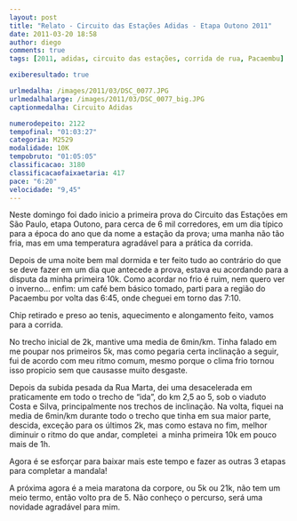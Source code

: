 ```yaml
---
layout: post
title: "Relato - Circuito das Estações Adidas - Etapa Outono 2011"
date: 2011-03-20 18:58
author: diego
comments: true
tags: [2011, adidas, circuito das estações, corrida de rua, Pacaembu]

exiberesultado: true

urlmedalha: /images/2011/03/DSC_0077.JPG
urlmedalhalarge: /images/2011/03/DSC_0077_big.JPG
captionmedalha: Circuito Adidas

numerodepeito: 2122
tempofinal: "01:03:27"
categoria: M2529
modalidade: 10K
tempobruto: "01:05:05"
classificacao: 3180
classificacaofaixaetaria: 417
pace: "6:20"
velocidade: "9,45"
---
```


Neste domingo foi dado inicio a primeira prova do Circuito das Estações em São Paulo, etapa Outono, para cerca de 6 mil corredores, em um dia típico para a época do ano que da nome a estação da prova; uma manha não tão fria, mas em uma temperatura agradável para a prática da corrida.

Depois de uma noite bem mal dormida e ter feito tudo ao contrário do que se deve fazer em um dia que antecede a prova, estava eu acordando para a disputa da minha primeira 10k. Como acordar no frio é ruim, nem quero ver o inverno... enfim: um café bem básico tomado, parti para a região do Pacaembu por volta das 6:45, onde cheguei em torno das 7:10.

<!--more-->

Chip retirado e preso ao tenis, aquecimento e alongamento feito, vamos para a corrida.

No trecho inicial de 2k, mantive uma media de 6min/km. Tinha falado em me poupar nos primeiros 5k, mas como pegaria certa inclinação a seguir, fui de acordo com meu ritmo comum, mesmo porque o clima frio tornou isso propicio sem que causasse muito desgaste.

Depois da subida pesada da Rua Marta, dei uma desacelerada em praticamente em todo o trecho de “ida”, do km 2,5 ao 5, sob o viaduto Costa e Silva, principalmente nos trechos de inclinação. Na volta, fiquei na media de 6min/km durante todo o trecho que tinha em sua maior parte, descida, exceção para os últimos 2k, mas como estava no fim, melhor diminuir o ritmo do que andar, completei  a minha primeira 10k em pouco mais de 1h.

Agora é se esforçar para baixar mais este tempo e fazer as outras 3 etapas para completar a mandala!

A próxima agora é a meia maratona da corpore, ou 5k ou 21k, não tem um meio termo, então volto pra de 5. Não conheço o percurso, será uma novidade agradável para mim.

